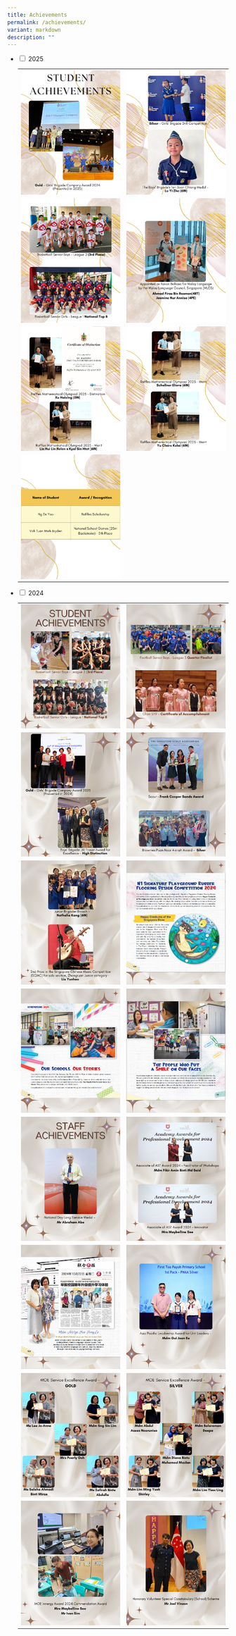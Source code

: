 ```yaml
---
title: Achievements
permalink: /achievements/
variant: markdown
description: ""
---
```

<ul class="jekyllcodex_accordion">  
  
<li><input type="checkbox" id="accordion1">  
<label for="accordion1">2025</label><div>  
<p><table>
    <tbody><tr>
    <td><img src="/images/Achievements/2025/1.png" style="width:100%"></td>
    <td><img src="/images/Achievements/2025/2.png" style="width:100%"></td>
  </tr>
    <tr>
    <td><img src="/images/Achievements/2025/3.png" style="width:100%"></td>
    <td><img src="/images/Achievements/2025/4.png" style="width:100%"></td>
  </tr>
	    <tr>
    <td><img src="/images/Achievements/2025/5.png" style="width:100%"></td>
    <td><img src="/images/Achievements/2025/6.png" style="width:100%"></td>
  </tr>
    <tr>  
    <td><img src="/images/Achievements/2025/7.png" style="width:100%"></td>
  </tr>
  
</tbody></table>
</p>
</div></li>  
  
<li><input type="checkbox" id="accordion2">  
<label for="accordion2">2024</label><div>  
<p><table>
    <tbody><tr>
    <td><img src="/images/Achievements/2024/1.png" style="width:100%"></td>
    <td><img src="/images/Achievements/2024/2.png" style="width:100%"></td>
  </tr>
    <tr>
    <td><img src="/images/Achievements/2024/3.png" style="width:100%"></td>
    <td><img src="/images/Achievements/2024/4.png" style="width:100%"></td>
  </tr>
	    <tr>
    <td><img src="/images/Achievements/2024/5_.png" style="width:100%"></td>
    <td><img src="/images/Achievements/2024/8.png" style="width:100%"></td>
  </tr>
    <tr>
    <td><img src="/images/Achievements/2024/6.png" style="width:100%"></td>
    <td><img src="/images/Achievements/2024/7.png" style="width:100%"></td>
  </tr>
    <tr>
    <td><img src="/images/Achievements/2024/9.png" style="width:100%"></td>
    <td><img src="/images/Achievements/2024/10.png" style="width:100%"></td>
  </tr>
    <tr>
    <td><img src="/images/Achievements/2024/11.png" style="width:100%"></td>
    <td><img src="/images/Achievements/2024/12.png" style="width:100%"></td>
  </tr>
    <tr>
    <td><img src="/images/Achievements/2024/13.png" style="width:100%"></td>
    <td><img src="/images/Achievements/2024/14.png" style="width:100%"></td>
  </tr>
    <tr>
    <td><img src="/images/Achievements/2024/15.png" style="width:100%"></td>
    <td><img src="/images/Achievements/2024/16.png" style="width:100%"></td>
  </tr>
</tbody></table>
</p>
</div></li>  
  
  
</ul>